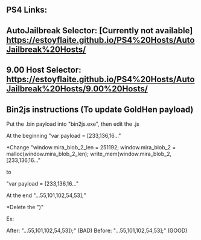 PS4 Links:
-
AutoJailbreak Selector: [Currently not available]
https://estoyflaite.github.io/PS4%20Hosts/AutoJailbreak%20Hosts/
-
9.00 Host Selector:
https://estoyflaite.github.io/PS4%20Hosts/AutoJailbreak%20Hosts/9.00%20Hosts/
-


Bin2js instructions (To update GoldHen payload)
-


Put the .bin payload into "bin2js.exe", then edit the .js





At the beginning "var payload = [233,136,16..."

*Change "window.mira_blob_2_len = 251192;
window.mira_blob_2 = malloc(window.mira_blob_2_len);
write_mem(window.mira_blob_2, [233,136,16..."

to

"var payload = [233,136,16..." 





At the end "...55,101,102,54,53];"

*Delete the ")"

Ex:

After: "...55,101,102,54,53]);" (BAD)
Before: "...55,101,102,54,53];" (GOOD)
